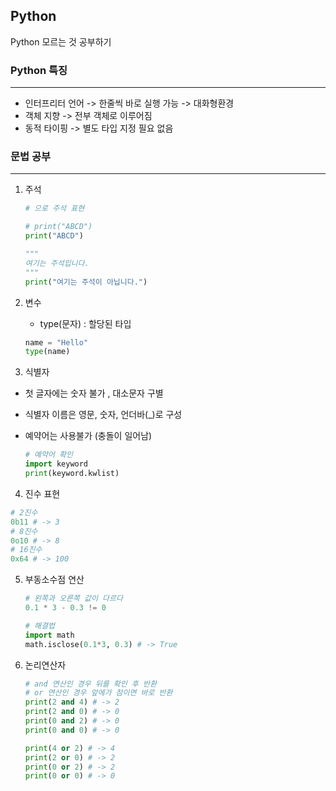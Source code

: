 ## Python

Python 모르는 것 공부하기



### Python 특징

-----------------------

 - 인터프리터 언어 -> 한줄씩 바로 실행 가능 -> 대화형환경
 - 객체 지향 -> 전부 객체로 이루어짐
 - 동적 타이핑 -> 별도 타입 지정 필요 없음



###  문법 공부

------

1. 주석

   ```python
   # 으로 주석 표현
   
   # print("ABCD")
   print("ABCD")
   
   """
   여기는 주석입니다.
   """
   print("여기는 주석이 아닙니다.")
   ```

2. 변수

   - type(문자) : 할당된 타입

   ```python
   name = "Hello"
   type(name)
   ```

3.  식별자

   - 첫 글자에는 숫자 불가 , 대소문자 구별

   - 식별자 이름은 영문, 숫자, 언더바(_)로 구성

   - 예약어는 사용불가 (충돌이 일어남)

     ```python
     # 예약어 확인
     import keyword
     print(keyword.kwlist)
     ```

4.  진수 표현

   ```python
   # 2진수
   0b11 # -> 3
   # 8진수
   0o10 # -> 8
   # 16진수
   0x64 # -> 100
   ```

5. 부동소수점 연산

   ```python
   # 왼쪽과 오른쪽 값이 다르다
   0.1 * 3 - 0.3 != 0
   
   # 해결법
   import math
   math.isclose(0.1*3, 0.3) # -> True
   ```

6. 논리연산자

   ```python
   # and 연산인 경우 뒤를 확인 후 반환
   # or 연산인 경우 앞에가 참이면 바로 반환
   print(2 and 4) # -> 2
   print(2 and 0) # -> 0
   print(0 and 2) # -> 0
   print(0 and 0) # -> 0
   
   print(4 or 2) # -> 4
   print(2 or 0) # -> 2
   print(0 or 2) # -> 2
   print(0 or 0) # -> 0
   ```

   

